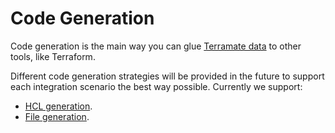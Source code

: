 # Code Generation

Code generation is the main way you can glue [Terramate data](../sharing-data.md)
to other tools, like Terraform.

Different code generation strategies will be provided in the future to support
each integration scenario the best way possible. Currently we support:

* [HCL generation](./generate-hcl.md).
* [File generation](./generate-file.md).
